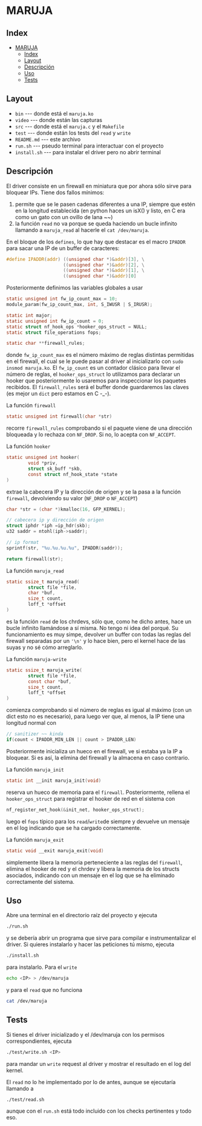 # MARUJA
## Index
- [MARUJA](#maruja)
  - [Index](#index)
  - [Layout](#layout)
  - [Descripción](#descripción)
  - [Uso](#uso)
  - [Tests](#tests)


## Layout
- `bin` --- donde está el `maruja.ko`
- `video` --- donde están las capturas
- `src` --- donde está el `maruja.c` y el `Makefile`
- `test` --- donde están los tests del `read` y `write`
- `README.md` --- este archivo
- `run.sh` --- pseudo terminal para interactuar con el proyecto
- `install.sh` --- para instalar el driver pero no abrir terminal

## Descripción
El driver consiste en un firewall en miniatura que por ahora sólo sirve para bloquear IPs. Tiene dos fallos mínimos:
1. permite que se le pasen cadenas diferentes a una IP, siempre que estén en la longitud establecida (en python haces un isX() y listo, en C era como un gato con un ovillo de lana ~~)
2. la función `read` no va porque se queda haciendo un bucle infinito llamando a `maruja_read` al hacerle el `cat /dev/maruja`.

En el bloque de los `defines`, lo que hay que destacar es el macro `IPADDR` para sacar una IP de un buffer de caracteres:

```c
#define IPADDR(addr) ((unsigned char *)&addr)[3], \
                     ((unsigned char *)&addr)[2], \
                     ((unsigned char *)&addr)[1], \
                     ((unsigned char *)&addr)[0]
```

Posteriormente definimos las variables globales a usar

```c
static unsigned int fw_ip_count_max = 10;
module_param(fw_ip_count_max, int, S_IWUSR | S_IRUSR);

static int major;
static unsigned int fw_ip_count = 0;
static struct nf_hook_ops *hooker_ops_struct = NULL;
static struct file_operations fops;

static char **firewall_rules;
```

donde `fw_ip_count_max` es el número máximo de reglas distintas permitidas en el firewall, el cual se le puede pasar al driver al inicializarlo con `sudo insmod maruja.ko`. El `fw_ip_count` es un contador clásico para llevar el número de reglas, el `hooker_ops_struct` lo utilizamos para declarar un hooker que posteriormente lo usaremos para inspeccionar los paquetes recibidos. El `firewall_rules` será el buffer donde guardaremos las claves (es mejor un `dict` pero estamos en C -_-).

La función `firewall`

```c
static unsigned int firewall(char *str)
```

recorre `firewall_rules` comprobando si el paquete viene de una dirección bloqueada y lo rechaza con `NF_DROP`. Si no, lo acepta con `NF_ACCEPT`.

La función `hooker`

```c
static unsigned int hooker(
        void *priv,
        struct sk_buff *skb,
        const struct nf_hook_state *state
)
```

extrae la cabecera IP y la dirección de origen y se la pasa a la función `firewall`, devolviendo su valor (`NF_DROP` o `NF_ACCEPT`)

```c
char *str = (char *)kmalloc(16, GFP_KERNEL);

// cabecera ip y dirección de origen
struct iphdr *iph =ip_hdr(skb);
u32 saddr = ntohl(iph->saddr);

// ip format
sprintf(str, "%u.%u.%u.%u", IPADDR(saddr));

return firewall(str);
```

La función `maruja_read`

```c
static ssize_t maruja_read(
        struct file *file,
        char *buf,
        size_t count,
        loff_t *offset
)
```

es la función `read` de los chrdevs, sólo que, como he dicho antes, hace un bucle infinito llamándose a sí misma. No tengo ni idea del porqué. Su funcionamiento es muy simpe, devolver un buffer con todas las reglas del firewall separadas por un `'\n'` y lo hace bien, pero el kernel hace de las suyas y no sé cómo arreglarlo.

La función `maruja-write`

```c
static ssize_t maruja_write(
        struct file *file,
        const char *buf,
        size_t count,
        loff_t *offset
)
```

comienza comprobando si el número de reglas es igual al máximo (con un dict esto no es necesario), para luego ver que, al menos, la IP tiene una longitud normal con
```c
// sanitizer ~~ kinda
if(count < IPADDR_MIN_LEN || count > IPADDR_LEN)
```

Posteriormente inicializa un hueco en el firewall, ve si estaba ya la IP a bloquear. Si es así, la elimina del firewall y la almacena en caso contrario.

La función `maruja_init`

```c
static int __init maruja_init(void) 
```

reserva un hueco de memoria para el `firewall`. Posteriormente, rellena el `hooker_ops_struct` para registrar el hooker de red en el sistema con

```c
nf_register_net_hook(&init_net, hooker_ops_struct);
```

luego el `fops` típico para los `read`/`write`de siempre y devuelve un mensaje en el log indicando que se ha cargado correctamente.

La función `maruja_exit`

```c
static void __exit maruja_exit(void)
```

simplemente libera la memoria perteneciente a las reglas del `firewall`, elimina el hooker de red y el chrdev y libera la memoria de los structs asociados, indicando con un mensaje en el log que se ha eliminado correctamente del sistema.


## Uso
Abre una terminal en el directorio raíz del proyecto y ejecuta

```bash
./run.sh
```

y se debería abrir un programa que sirve para compilar e instrumentalizar el driver. Si quieres instalarlo y hacer las peticiones tú mismo, ejecuta

```bash
./install.sh
```

para instalarlo. Para el `write`

```bash
echo <IP> > /dev/maruja
```

y para el `read` que no funciona

```bash
cat /dev/maruja
```

## Tests
Si tienes el driver inicializado y el /dev/maruja con los permisos correspondientes, ejecuta

```bash
./test/write.sh <IP>
```

para mandar un `write` request al driver y mostrar el resultado en el log del kernel.

El `read` no lo he implementado por lo de antes, aunque se ejecutaría llamando a

```bash
./test/read.sh
```

aunque con el `run.sh` está todo incluido con los checks pertinentes y todo eso.
